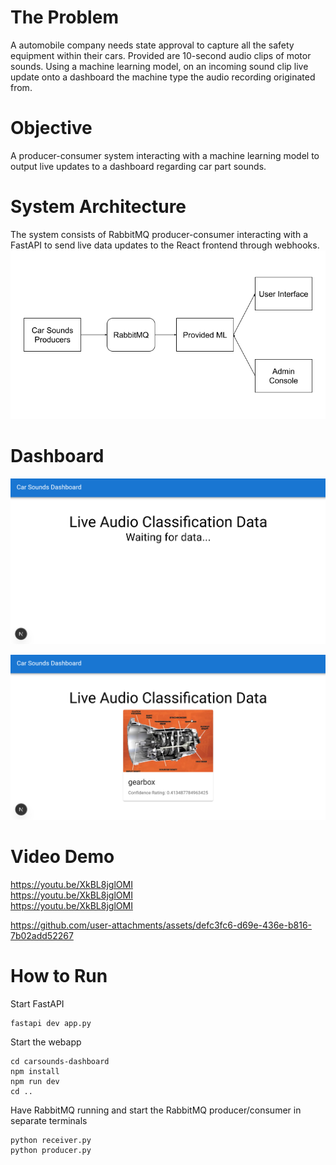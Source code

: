 # The Problem
A automobile company needs state approval to capture all the safety equipment within their cars. Provided are 10-second audio clips of motor sounds. Using a machine learning model, on an incoming sound clip live update onto a dashboard the machine type the audio recording originated from.

# Objective
A producer-consumer system interacting with a machine learning model to output live updates to a dashboard regarding car part sounds.

# System Architecture
The system consists of RabbitMQ producer-consumer interacting with a FastAPI to send live data updates to the React frontend through webhooks.
![System Architecture](https://github.com/16bitsPixel/CMPE273-Hackathon/blob/main/CarSounds_Challenge/resources/Car%20Sounds%20Architecture.png)

# Dashboard
![Waiting Dashboard](https://github.com/16bitsPixel/CMPE273-Hackathon/blob/main/CarSounds_Challenge/resources/CarDashboard_Waiting.png)

![Notification](https://github.com/16bitsPixel/CMPE273-Hackathon/blob/main/CarSounds_Challenge/resources/CarDashboard_Notification.png)

# Video Demo
https://youtu.be/XkBL8jglOMI  
https://youtu.be/XkBL8jglOMI  
https://youtu.be/XkBL8jglOMI  

https://github.com/user-attachments/assets/defc3fc6-d69e-436e-b816-7b02add52267

# How to Run
Start FastAPI
```
fastapi dev app.py
```

Start the webapp
```
cd carsounds-dashboard
npm install
npm run dev
cd ..
```

Have RabbitMQ running and start the RabbitMQ producer/consumer in separate terminals
```
python receiver.py
python producer.py
```
